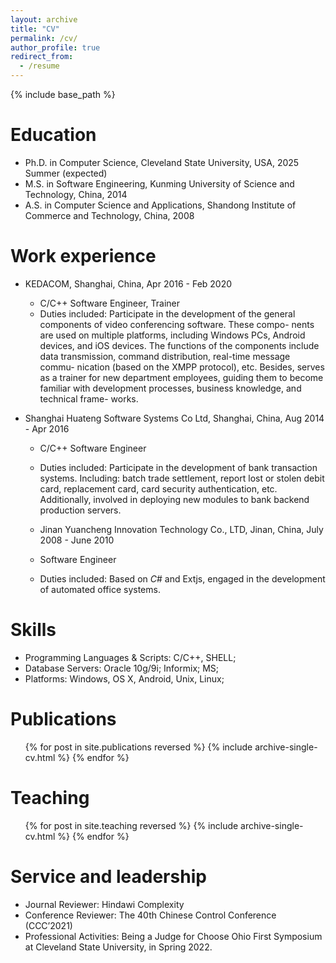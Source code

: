 ```yaml
---
layout: archive
title: "CV"
permalink: /cv/
author_profile: true
redirect_from:
  - /resume
---
```


{% include base_path %}

Education
======
* Ph.D. in Computer Science, Cleveland State University, USA, 2025 Summer (expected)
* M.S. in Software Engineering, Kunming University of Science and Technology, China, 2014
* A.S. in Computer Science and Applications, Shandong Institute of Commerce and Technology, China, 2008

Work experience
======
* KEDACOM, Shanghai, China, Apr 2016 - Feb 2020
  * C/C++ Software Engineer, Trainer
  * Duties included: Participate in the development of the general components of video conferencing software. These compo-
nents are used on multiple platforms, including Windows PCs, Android devices, and iOS devices. The
functions of the components include data transmission, command distribution, real-time message commu-
nication (based on the XMPP protocol), etc. Besides, serves as a trainer for new department employees,
guiding them to become familiar with development processes, business knowledge, and technical frame-
works.

* Shanghai Huateng Software Systems Co Ltd, Shanghai, China, Aug 2014 - Apr 2016
  * C/C++ Software Engineer
  * Duties included: Participate in the development of bank transaction systems. Including: batch trade settlement, report
lost or stolen debit card, replacement card, card security authentication, etc. Additionally, involved in
deploying new modules to bank backend production servers.

  * Jinan Yuancheng Innovation Technology Co., LTD, Jinan, China, July 2008 - June 2010
  * Software Engineer
  * Duties included: Based on $C\#$ and Extjs, engaged in the development of automated office systems.

Skills
======
* Programming Languages & Scripts: C/C++, SHELL;
* Database Servers: Oracle 10g/9i; Informix; MS;
* Platforms: Windows, OS X, Android, Unix, Linux;

Publications
======
  <ul>{% for post in site.publications reversed %}
    {% include archive-single-cv.html %}
  {% endfor %}</ul>
  
Teaching
======
  <ul>{% for post in site.teaching reversed %}
    {% include archive-single-cv.html %}
  {% endfor %}</ul>
  
Service and leadership
======
* Journal Reviewer: Hindawi Complexity
* Conference Reviewer: The 40th Chinese Control Conference (CCC’2021)
* Professional Activities: Being a Judge for Choose Ohio First Symposium at Cleveland State University, in Spring 2022.
